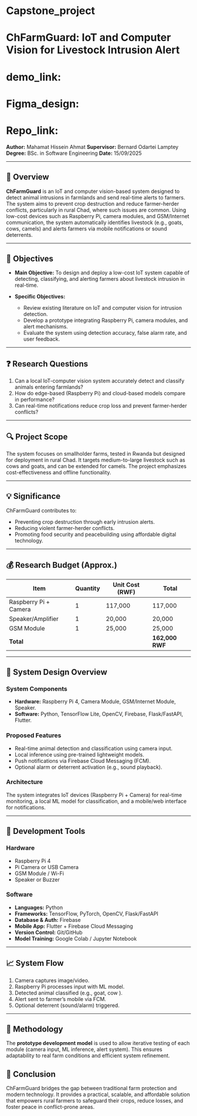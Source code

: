 # Capstone_project
# ChFarmGuard: IoT and Computer Vision for Livestock Intrusion Alert

# demo_link:
# Figma_design:
# Repo_link:

**Author:** Mahamat Hissein Ahmat
**Supervisor:** Bernard Odartei Lamptey
**Degree:** BSc. in Software Engineering
**Date:** 15/09/2025

---

## 📘 Overview

**ChFarmGuard** is an IoT and computer vision-based system designed to detect animal intrusions in farmlands and send real-time alerts to farmers. The system aims to prevent crop destruction and reduce farmer-herder conflicts, particularly in rural Chad, where such issues are common. Using low-cost devices such as Raspberry Pi, camera modules, and GSM/Internet communication, the system automatically identifies livestock (e.g., goats, cows, camels) and alerts farmers via mobile notifications or sound deterrents.

---

## 🧩 Objectives

* **Main Objective:**
  To design and deploy a low-cost IoT system capable of detecting, classifying, and alerting farmers about livestock intrusion in real-time.

* **Specific Objectives:**

  * Review existing literature on IoT and computer vision for intrusion detection.
  * Develop a prototype integrating Raspberry Pi, camera modules, and alert mechanisms.
  * Evaluate the system using detection accuracy, false alarm rate, and user feedback.

---

## ❓ Research Questions

1. Can a local IoT-computer vision system accurately detect and classify animals entering farmlands?
2. How do edge-based (Raspberry Pi) and cloud-based models compare in performance?
3. Can real-time notifications reduce crop loss and prevent farmer-herder conflicts?

---

## 🔍 Project Scope

The system focuses on smallholder farms, tested in Rwanda but designed for deployment in rural Chad. It targets medium-to-large livestock such as cows and goats, and can be extended for camels. The project emphasizes cost-effectiveness and offline functionality.

---

## 💡 Significance

ChFarmGuard contributes to:

* Preventing crop destruction through early intrusion alerts.
* Reducing violent farmer-herder conflicts.
* Promoting food security and peacebuilding using affordable digital technology.

---

## 💰 Research Budget (Approx.)

| Item                  | Quantity | Unit Cost (RWF) | Total           |
| --------------------- | -------- | --------------- | --------------- |
| Raspberry Pi + Camera | 1        | 117,000         | 117,000         |
| Speaker/Amplifier     | 1        | 20,000          | 20,000          |
| GSM Module            | 1        | 25,000          | 25,000          |
| **Total**             |          |                 | **162,000 RWF** |

---

## 🧠 System Design Overview

### **System Components**

* **Hardware:** Raspberry Pi 4, Camera Module, GSM/Internet Module, Speaker.
* **Software:** Python, TensorFlow Lite, OpenCV, Firebase, Flask/FastAPI, Flutter.

### **Proposed Features**

* Real-time animal detection and classification using camera input.
* Local inference using pre-trained lightweight models.
* Push notifications via Firebase Cloud Messaging (FCM).
* Optional alarm or deterrent activation (e.g., sound playback).

### **Architecture**

The system integrates IoT devices (Raspberry Pi + Camera) for real-time monitoring, a local ML model for classification, and a mobile/web interface for notifications.

---

## 🧮 Development Tools

### **Hardware**

* Raspberry Pi 4
* Pi Camera or USB Camera
* GSM Module / Wi-Fi
* Speaker or Buzzer

### **Software**

* **Languages:** Python
* **Frameworks:** TensorFlow, PyTorch, OpenCV, Flask/FastAPI
* **Database & Auth:** Firebase
* **Mobile App:** Flutter + Firebase Cloud Messaging
* **Version Control:** Git/GitHub
* **Model Training:** Google Colab / Jupyter Notebook

---

## 📈 System Flow

1. Camera captures image/video.
2. Raspberry Pi processes input with ML model.
3. Detected animal classified (e.g., goat, cow ).
4. Alert sent to farmer’s mobile via FCM.
5. Optional deterrent (sound/alarm) triggered.

---

## 🔬 Methodology

The **prototype development model** is used to allow iterative testing of each module (camera input, ML inference, alert system). This ensures adaptability to real farm conditions and efficient system refinement.



## 🧩 Conclusion

ChFarmGuard bridges the gap between traditional farm protection and modern technology. It provides a practical, scalable, and affordable solution that empowers rural farmers to safeguard their crops, reduce losses, and foster peace in conflict-prone areas.
